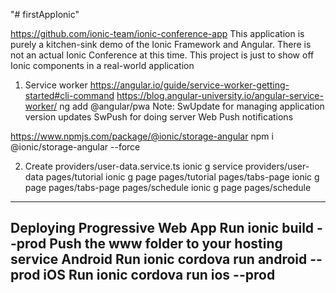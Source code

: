 "# firstAppIonic" 


https://github.com/ionic-team/ionic-conference-app
This application is purely a kitchen-sink demo of the Ionic Framework and Angular.
There is not an actual Ionic Conference at this time. 
This project is just to show off Ionic components in a real-world application

1. Service worker
https://angular.io/guide/service-worker-getting-started#cli-command
https://blog.angular-university.io/angular-service-worker/
ng add @angular/pwa
   Note: 
      SwUpdate for managing application version updates
      SwPush for doing server Web Push notifications


https://www.npmjs.com/package/@ionic/storage-angular
npm i @ionic/storage-angular --force


2. Create
  providers/user-data.service.ts
      ionic g service providers/user-data
  pages/tutorial
      ionic g page pages/tutorial
  pages/tabs-page
      ionic g page pages/tabs-page
  pages/schedule
      ionic g page pages/schedule

----------------------------------------------------------------------
Deploying
Progressive Web App
    Run ionic build --prod
    Push the www folder to your hosting service
Android
    Run ionic cordova run android --prod
iOS
    Run ionic cordova run ios --prod
----------------------------------------------------------------------